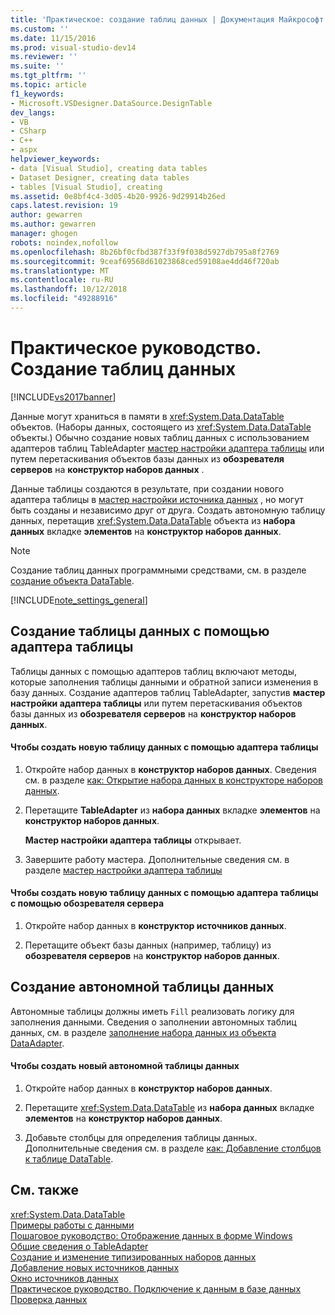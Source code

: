 ```yaml
---
title: 'Практическое: создание таблиц данных | Документация Майкрософт'
ms.custom: ''
ms.date: 11/15/2016
ms.prod: visual-studio-dev14
ms.reviewer: ''
ms.suite: ''
ms.tgt_pltfrm: ''
ms.topic: article
f1_keywords:
- Microsoft.VSDesigner.DataSource.DesignTable
dev_langs:
- VB
- CSharp
- C++
- aspx
helpviewer_keywords:
- data [Visual Studio], creating data tables
- Dataset Designer, creating data tables
- tables [Visual Studio], creating
ms.assetid: 0e8bf4c4-3d05-4b20-9926-9d29914b26ed
caps.latest.revision: 19
author: gewarren
ms.author: gewarren
manager: ghogen
robots: noindex,nofollow
ms.openlocfilehash: 8b26bf0cfbd387f33f9f038d5927db795a8f2769
ms.sourcegitcommit: 9ceaf69568d61023868ced59108ae4dd46f720ab
ms.translationtype: MT
ms.contentlocale: ru-RU
ms.lasthandoff: 10/12/2018
ms.locfileid: "49288916"
---
```

# <a name="how-to-create-data-tables"></a>Практическое руководство. Создание таблиц данных
[!INCLUDE[vs2017banner](../includes/vs2017banner.md)]

Данные могут храниться в памяти в <xref:System.Data.DataTable> объектов. (Наборы данных, состоящего из <xref:System.Data.DataTable> объекты.) Обычно создание новых таблиц данных с использованием адаптеров таблиц TableAdapter [мастер настройки адаптера таблицы](http://msdn.microsoft.com/library/3a373dd9-7b34-4d3c-a48b-69414512bac8) или путем перетаскивания объектов базы данных из **обозревателя серверов** на **конструктор наборов данных** .  
  
 Данные таблицы создаются в результате, при создании нового адаптера таблицы в [мастер настройки источника данных](http://msdn.microsoft.com/library/c4df7de5-5da0-4064-940c-761dd6d9e28f) , но могут быть созданы и независимо друг от друга. Создать автономную таблицу данных, перетащив <xref:System.Data.DataTable> объекта из **набора данных** вкладке **элементов** на **конструктор наборов данных**.  
  
> [!NOTE]
>  Создание таблиц данных программными средствами, см. в разделе [создание объекта DataTable](http://msdn.microsoft.com/library/eecf9d78-60e3-4fdc-8de0-e56c13a89414).  
  
 [!INCLUDE[note_settings_general](../includes/note-settings-general-md.md)]  
  
## <a name="creating-a-datatable-with-tableadapter"></a>Создание таблицы данных с помощью адаптера таблицы  
 Таблицы данных с помощью адаптеров таблиц включают методы, которые заполнения таблицы данными и обратной записи изменения в базу данных. Создание адаптеров таблиц TableAdapter, запустив **мастер настройки адаптера таблицы** или путем перетаскивания объектов базы данных из **обозревателя серверов** на **конструктор наборов данных**.  
  
#### <a name="to-create-a-new-data-table-with-tableadapter"></a>Чтобы создать новую таблицу данных с помощью адаптера таблицы  
  
1.  Откройте набор данных в **конструктор наборов данных**. Сведения см. в разделе [как: Открытие набора данных в конструкторе наборов данных](http://msdn.microsoft.com/library/36fc266f-365b-42cb-aebb-c993dc2c47c3).  
  
2.  Перетащите **TableAdapter** из **набора данных** вкладке **элементов** на **конструктор наборов данных**.  
  
     **Мастер настройки адаптера таблицы** открывает.  
  
3.  Завершите работу мастера. Дополнительные сведения см. в разделе [мастер настройки адаптера таблицы](http://msdn.microsoft.com/library/3a373dd9-7b34-4d3c-a48b-69414512bac8)  
  
#### <a name="to-create-a-new-data-table-with-a-tableadapter-from-server-explorer"></a>Чтобы создать новую таблицу данных с помощью адаптера таблицы с помощью обозревателя сервера  
  
1.  Откройте набор данных в **конструктор источников данных**.  
  
2.  Перетащите объект базы данных (например, таблицу) из **обозревателя серверов** на **конструктор наборов данных**.  
  
## <a name="creating-a-standalone-datatable"></a>Создание автономной таблицы данных  
 Автономные таблицы должны иметь `Fill` реализовать логику для заполнения данными. Сведения о заполнении автономных таблиц данных, см. в разделе [заполнение набора данных из объекта DataAdapter](http://msdn.microsoft.com/library/3fa0ac7d-e266-4954-bfac-3fbe2f913153).  
  
#### <a name="to-create-a-new-stand-alone-data-table"></a>Чтобы создать новый автономной таблицы данных  
  
1.  Откройте набор данных в **конструктор наборов данных**.  
  
2.  Перетащите <xref:System.Data.DataTable> из **набора данных** вкладке **элементов** на **конструктор наборов данных**.  
  
3.  Добавьте столбцы для определения таблицы данных. Дополнительные сведения см. в разделе [как: Добавление столбцов к таблице DataTable](http://msdn.microsoft.com/library/8ca21f77-b99a-47a7-a656-7cfd7a1bd9df).  
  
## <a name="see-also"></a>См. также  
 <xref:System.Data.DataTable>   
 [Примеры работы с данными](http://msdn.microsoft.com/library/15a88fb8-3bee-4962-914d-7a1f8bd40ec4)   
 [Пошаговое руководство: Отображение данных в форме Windows](../data-tools/walkthrough-displaying-data-on-a-windows-form.md)   
 [Общие сведения о TableAdapter](../data-tools/tableadapter-overview.md)   
 [Создание и изменение типизированных наборов данных](../data-tools/creating-and-editing-typed-datasets.md)   
 [Добавление новых источников данных](../data-tools/add-new-data-sources.md)   
 [Окно источников данных](http://msdn.microsoft.com/library/0d20f699-cc95-45b3-8ecb-c7edf1f67992)   
 [Практическое руководство. Подключение к данным в базе данных](../data-tools/how-to-connect-to-data-in-a-database.md)   
 [Проверка данных](http://msdn.microsoft.com/library/b3a9ee4e-5d4d-4411-9c56-c811f2b4ee7e)